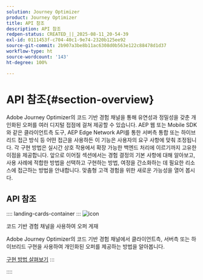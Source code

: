 ```yaml
---
solution: Journey Optimizer
product: Journey Optimizer
title: API 참조
description: API 참조
redpen-status: CREATED_||_2025-08-11_20-54-39
exl-id: 0111453f-c704-40c1-9e74-2320b125ee92
source-git-commit: 2b907a3be8b11ac6308d0b563e122c88478d1d37
workflow-type: ht
source-wordcount: '143'
ht-degree: 100%

---
```


# API 참조{#section-overview}

Adobe Journey Optimizer의 코드 기반 경험 채널을 통해 유연성과 정밀성을 갖춘 개인화된 오퍼를 여러 디지털 접점에 걸쳐 제공할 수 있습니다. AEP 웹 또는 Mobile SDK와 같은 클라이언트측 도구, AEP Edge Network API를 통한 서버측 통합 또는 하이브리드 접근 방식 등 어떤 접근을 사용하든 이 기능은 사용자의 요구 사항에 맞춰 조정됩니다. 각 구현 방법은 실시간 상호 작용에서 확장 가능한 백엔드 처리에 이르기까지 고유한 이점을 제공합니다. 앞으로 이어질 섹션에서는 경험 결정의 기본 사항에 대해 알아보고, 사용 사례에 적합한 방법을 선택하고 구현하는 방법, 여정을 간소화하는 데 필요한 리소스에 접근하는 방법을 안내합니다. 맞춤형 고객 경험을 위한 새로운 가능성을 열어 봅시다.

## API 참조

:::: landing-cards-container
:::
![icon](https://cdn.experienceleague.adobe.com/icons/code-branch.svg?lang=ko)

코드 기반 경험 채널을 사용하여 오퍼 게재

Adobe Journey Optimizer의 코드 기반 경험 채널에서 클라이언트측, 서버측 또는 하이브리드 구현을 사용하여 개인화된 오퍼를 제공하는 방법을 알아봅니다.

[구현 방법 살펴보기](../using/experience-decisioning/api-reference/deliver.md)
:::

::::
